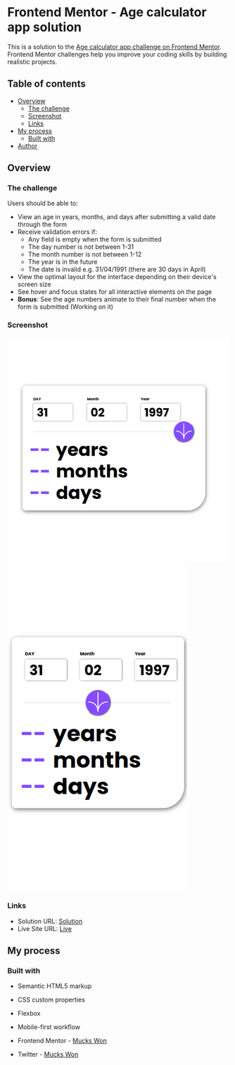 # Frontend Mentor - Age calculator app solution

This is a solution to the [Age calculator app challenge on Frontend Mentor](https://www.frontendmentor.io/challenges/age-calculator-app-dF9DFFpj-Q). Frontend Mentor challenges help you improve your coding skills by building realistic projects. 

## Table of contents

- [Overview](#overview)
  - [The challenge](#the-challenge)
  - [Screenshot](#screenshot)
  - [Links](#links)
- [My process](#my-process)
  - [Built with](#built-with)
- [Author](#author)


## Overview

### The challenge

Users should be able to:

- View an age in years, months, and days after submitting a valid date through the form
- Receive validation errors if:
  - Any field is empty when the form is submitted
  - The day number is not between 1-31
  - The month number is not between 1-12
  - The year is in the future
  - The date is invalid e.g. 31/04/1991 (there are 30 days in April)
- View the optimal layout for the interface depending on their device's screen size
- See hover and focus states for all interactive elements on the page
- **Bonus**: See the age numbers animate to their final number when the form is submitted (Working on it)

### Screenshot

![](./design/age-calc-desktop.png)
![](./design/age-calc-mobile.png)


### Links

- Solution URL: [Solution](https://github.com/muckswon-1/mini-projects/edit/main/age-calculator-app-main)
- Live Site URL: [Live](https://won-age-calculator.netlify.app/)

## My process

### Built with

- Semantic HTML5 markup
- CSS custom properties
- Flexbox
- Mobile-first workflow



- Frontend Mentor - [Mucks Won](https://www.frontendmentor.io/profile/muckswon-1)
- Twitter - [Mucks Won](https://twitter.com/code_codejunky)

